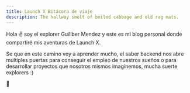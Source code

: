 ```yaml
---
title: Launch X Bitácora de viaje
description: The hallway smelt of boiled cabbage and old rag mats.
---
```


Hola ✌️  soy el explorer Guillber Mendez y este es mi blog personal donde compartiré mis aventuras de Launch X.

Se que en este camino voy a aprender mucho, el saber backend nos abre multiples puertas para conseguir el empleo de nuestros sueños o para desarrollar proyectos que nosotros mismos imaginemos, mucha suerte explorers :)

🚀

